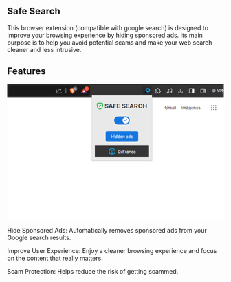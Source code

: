 ## Safe Search

This browser extension (compatible with google search) is designed to improve your browsing experience by hiding sponsored ads. Its main purpose is to help you avoid potential scams and make your web search cleaner and less intrusive.

## Features

![Screen](Screen.png)


Hide Sponsored Ads: Automatically removes sponsored ads from your Google search results.

Improve User Experience: Enjoy a cleaner browsing experience and focus on the content that really matters.

Scam Protection: Helps reduce the risk of getting scammed.
